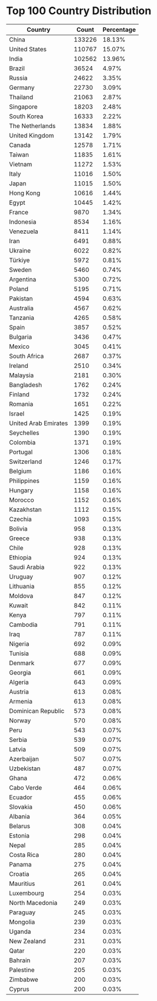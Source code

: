 # Top 100 Country Distribution
| Country | Count | Percentage |
|----|----|----|
| China | 133226 | 18.13% |
| United States | 110767 | 15.07% |
| India | 102562 | 13.96% |
| Brazil | 36524 | 4.97% |
| Russia | 24622 | 3.35% |
| Germany | 22730 | 3.09% |
| Thailand | 21063 | 2.87% |
| Singapore | 18203 | 2.48% |
| South Korea | 16333 | 2.22% |
| The Netherlands | 13834 | 1.88% |
| United Kingdom | 13142 | 1.79% |
| Canada | 12578 | 1.71% |
| Taiwan | 11835 | 1.61% |
| Vietnam | 11272 | 1.53% |
| Italy | 11016 | 1.50% |
| Japan | 11015 | 1.50% |
| Hong Kong | 10616 | 1.44% |
| Egypt | 10445 | 1.42% |
| France | 9870 | 1.34% |
| Indonesia | 8534 | 1.16% |
| Venezuela | 8411 | 1.14% |
| Iran | 6491 | 0.88% |
| Ukraine | 6022 | 0.82% |
| Türkiye | 5972 | 0.81% |
| Sweden | 5460 | 0.74% |
| Argentina | 5300 | 0.72% |
| Poland | 5195 | 0.71% |
| Pakistan | 4594 | 0.63% |
| Australia | 4567 | 0.62% |
| Tanzania | 4265 | 0.58% |
| Spain | 3857 | 0.52% |
| Bulgaria | 3436 | 0.47% |
| Mexico | 3045 | 0.41% |
| South Africa | 2687 | 0.37% |
| Ireland | 2510 | 0.34% |
| Malaysia | 2181 | 0.30% |
| Bangladesh | 1762 | 0.24% |
| Finland | 1732 | 0.24% |
| Romania | 1651 | 0.22% |
| Israel | 1425 | 0.19% |
| United Arab Emirates | 1399 | 0.19% |
| Seychelles | 1390 | 0.19% |
| Colombia | 1371 | 0.19% |
| Portugal | 1306 | 0.18% |
| Switzerland | 1246 | 0.17% |
| Belgium | 1186 | 0.16% |
| Philippines | 1159 | 0.16% |
| Hungary | 1158 | 0.16% |
| Morocco | 1152 | 0.16% |
| Kazakhstan | 1112 | 0.15% |
| Czechia | 1093 | 0.15% |
| Bolivia | 958 | 0.13% |
| Greece | 938 | 0.13% |
| Chile | 928 | 0.13% |
| Ethiopia | 924 | 0.13% |
| Saudi Arabia | 922 | 0.13% |
| Uruguay | 907 | 0.12% |
| Lithuania | 855 | 0.12% |
| Moldova | 847 | 0.12% |
| Kuwait | 842 | 0.11% |
| Kenya | 797 | 0.11% |
| Cambodia | 791 | 0.11% |
| Iraq | 787 | 0.11% |
| Nigeria | 692 | 0.09% |
| Tunisia | 688 | 0.09% |
| Denmark | 677 | 0.09% |
| Georgia | 661 | 0.09% |
| Algeria | 643 | 0.09% |
| Austria | 613 | 0.08% |
| Armenia | 613 | 0.08% |
| Dominican Republic | 573 | 0.08% |
| Norway | 570 | 0.08% |
| Peru | 543 | 0.07% |
| Serbia | 539 | 0.07% |
| Latvia | 509 | 0.07% |
| Azerbaijan | 507 | 0.07% |
| Uzbekistan | 487 | 0.07% |
| Ghana | 472 | 0.06% |
| Cabo Verde | 464 | 0.06% |
| Ecuador | 455 | 0.06% |
| Slovakia | 450 | 0.06% |
| Albania | 364 | 0.05% |
| Belarus | 308 | 0.04% |
| Estonia | 298 | 0.04% |
| Nepal | 285 | 0.04% |
| Costa Rica | 280 | 0.04% |
| Panama | 275 | 0.04% |
| Croatia | 265 | 0.04% |
| Mauritius | 261 | 0.04% |
| Luxembourg | 254 | 0.03% |
| North Macedonia | 249 | 0.03% |
| Paraguay | 245 | 0.03% |
| Mongolia | 239 | 0.03% |
| Uganda | 234 | 0.03% |
| New Zealand | 231 | 0.03% |
| Qatar | 220 | 0.03% |
| Bahrain | 207 | 0.03% |
| Palestine | 205 | 0.03% |
| Zimbabwe | 200 | 0.03% |
| Cyprus | 200 | 0.03% |
